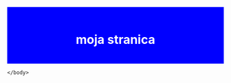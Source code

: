 <html>
    <head>
        <meta charset="UTF-8">
        <title>moja stranica</title>
        <style>
        .naslov {
            background-color: blue;
            color: white;
            padding: 20px;
            text-align: center;
        }
        </style>
    </head>
    <body>
        <div class="naslov">
            <h1>moja stranica</h1>
        </div>

    </body>
</html>
